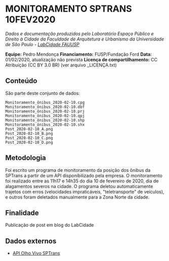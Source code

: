 MONITORAMENTO SPTRANS 10FEV2020
============
*Dados e documentação produzidos pelo Laboratório Espaço Público e Direito à Cidade da Faculdade de Arquitetura e Urbanismo da Universidade de São Paulo - [LabCidade FAUUSP](http://www.labcidade.fau.usp.br/)*

**Equipe:** Pedro Mendonça
**Financiamento:** FUSP/Fundação Ford
**Data:** 01/02/2020, atualização não prevista
**Licença de compartilhamento:** CC Atribuição (CC BY 3.0 BR) (ver arquivo _LICENÇA.txt)

## Conteúdo
São parte deste conjunto de dados:

    Monitoramento_ônibus_2020-02-10.cpg
    Monitoramento_ônibus_2020-02-10.dbf
    Monitoramento_ônibus_2020-02-10.prj
    Monitoramento_ônibus_2020-02-10.qpj
    Monitoramento_ônibus_2020-02-10.shp
    Monitoramento_ônibus_2020-02-10.shx
    Post_2020-02-10_A.png
    Post_2020-02-10_B.png
    Post_2020-02-10_C.png
    Post_2020-02-10_D.png

## Metodologia
Foi escrito um programa de monitoramento da posição dos ônibus da SPTrans a partir de um API disponibilizado pela empresa. O monitoramento foi realizado entre as 11h17 e 14h35 do dia 10 de fevereiro de 2020, dia de alagamentos severos na cidade. O programa deletou automaticamente trajetos com erros (velocidades impraticáveis, "teletransporte" de veículos), e outros foram deletados manualmente para a Zona Norte da cidade.

## Finalidade
Publicação de post em blog do LabCidade

## Dados externos
- [API Olho Vivo SPTrans](http://www.sptrans.com.br/desenvolvedores/)
